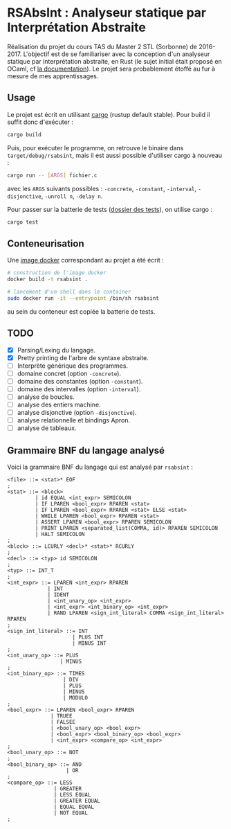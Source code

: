 # RSAbsInt : Analyseur statique par Interprétation Abstraite

Réalisation du projet du cours TAS du Master 2 STL (Sorbonne) de 2016-2017. L'objectif est de se familiariser avec la conception d'un analyseur statique par interprétation abstraite, en Rust (le sujet initial était proposé en OCaml, cf [la documentation](doc/sujet.pdf)).
Le projet sera probablement étoffé au fur à mesure de mes apprentissages.

## Usage

Le projet est écrit en utilisant [cargo](https://doc.rust-lang.org/cargo/) (rustup default stable). Pour build il suffit donc d'exécuter :
```bash
cargo build
```
Puis, pour exécuter le programme, on retrouve le binaire dans `target/debug/rsabsint`, mais il est aussi possible d'utiliser cargo à nouveau :
```bash
cargo run -- [ARGS] fichier.c
```
avec les `ARGS` suivants possibles : `-concrete`, `-constant`, `-interval`, `-disjonctive`, `-unroll n`, `-delay n`.

Pour passer sur la batterie de tests ([dossier des tests](test)), on utilise cargo :
```bash
cargo test
```

## Conteneurisation

Une [image docker](Dockerfile) correspondant au projet a été écrit :
```bash
# construction de l'image docker
docker build -t rsabsint .

# lancement d'un shell dans le container
sudo docker run -it --entrypoint /bin/sh rsabsint
```
au sein du conteneur est copiée la batterie de tests.

## TODO

- [x] Parsing/Lexing du langage.
- [x] Pretty printing de l'arbre de syntaxe abstraite.
- [ ] Interprète générique des programmes.
- [ ] domaine concret (option `-concrete`).
- [ ] domaine des constantes (option `-constant`).
- [ ] domaine des intervalles (option `-interval`).
- [ ] analyse de boucles.
- [ ] analyse des entiers machine.
- [ ] analyse disjonctive (option `-disjonctive`).
- [ ] analyse relationnelle et bindings Apron.
- [ ] analyse de tableaux.

## Grammaire BNF du langage analysé

Voici la grammaire BNF du langage qui est analysé par `rsabsint` :
```
<file> ::= <stat>* EOF
;
<stat> ::= <block>
         | id EQUAL <int_expr> SEMICOLON
         | IF LPAREN <bool_expr> RPAREN <stat>
         | IF LPAREN <bool_expr> RPAREN <stat> ELSE <stat>
         | WHILE LPAREN <bool_expr> RPAREN <stat>
         | ASSERT LPAREN <bool_expr> RPAREN SEMICOLON
         | PRINT LPAREN <separated_list(COMMA, id)> RPAREN SEMICOLON
         | HALT SEMICOLON
;
<block> ::= LCURLY <decl>* <stat>* RCURLY
;
<decl> ::= <typ> id SEMICOLON
;
<typ> ::= INT_T
;
<int_expr> ::= LPAREN <int_expr> RPAREN
             | INT
             | IDENT
             | <int_unary_op> <int_expr>
             | <int_expr> <int_binary_op> <int_expr>
             | RAND LPAREN <sign_int_literal> COMMA <sign_int_literal> RPAREN
;
<sign_int_literal> ::= INT
                     | PLUS INT
                     | MINUS INT
;
<int_unary_op> ::= PLUS
                 | MINUS
;
<int_binary_op> ::= TIMES
                  | DIV
                  | PLUS
                  | MINUS
                  | MODULO
;
<bool_expr> ::= LPAREN <bool_expr> RPAREN
              | TRUEE
              | FALSEE
              | <bool_unary_op> <bool_expr>
              | <bool_expr> <bool_binary_op> <bool_expr>
              | <int_expr> <compare_op> <int_expr>
;
<bool_unary_op> ::= NOT
;
<bool_binary_op> ::= AND
                   | OR
;
<compare_op> ::= LESS
               | GREATER
               | LESS EQUAL
               | GREATER EQUAL
               | EQUAL EQUAL
               | NOT EQUAL
;
```
